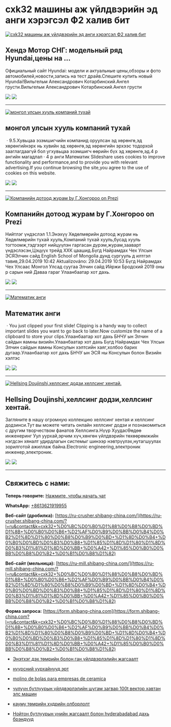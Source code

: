 # cxk32 машины аж үйлдвэрийн эд анги хэрэгсэл Ф2 халив бит

<a href="https://swt.shibang-china.com/?l=ru&img&k=cxk32+%D0%BC%D0%B0%D1%88%D0%B8%D0%BD%D1%8B+%D0%B0%D0%B6+%D2%AF%D0%B9%D0%BB%D0%B4%D0%B2%D1%8D%D1%80%D0%B8%D0%B9%D0%BD+%D1%8D%D0%B4+%D0%B0%D0%BD%D0%B3%D0%B8+%D1%85%D1%8D%D1%80%D1%8D%D0%B3%D1%81%D1%8D%D0%BB+%D0%A42+%D1%85%D0%B0%D0%BB%D0%B8%D0%B2+%D0%B1%D0%B8%D1%82" target="_blank">![cxk32 машины аж үйлдвэрийн эд анги хэрэгсэл Ф2 халив бит](http://static.shibang-china.com/all-800x300/1069.jpg)</a>

## Хендэ Мотор СНГ: модельный ряд Hyundai,цены на …
Официальный сайт Hyundai: модели и актуальные цены,обзоры и фото автомобилей,новости,запись на тест драйв.Спешите купить новый Hyundai!Вильгельм Александрович Котарбинский.Ангел грусти.Вильгельм Александрович Котарбинский.Ангел грусти


<a href="https://whatsapp.shibangsoft.com/WhatsApp.php" target="_blank" title="WhatsApp">![](http://static.shibang-china.com/icon/whatsapp.png)</a> <a href="https://swt.shibang-china.com/?l=ru&icon&k=cxk32+%D0%BC%D0%B0%D1%88%D0%B8%D0%BD%D1%8B+%D0%B0%D0%B6+%D2%AF%D0%B9%D0%BB%D0%B4%D0%B2%D1%8D%D1%80%D0%B8%D0%B9%D0%BD+%D1%8D%D0%B4+%D0%B0%D0%BD%D0%B3%D0%B8+%D1%85%D1%8D%D1%80%D1%8D%D0%B3%D1%81%D1%8D%D0%BB+%D0%A42+%D1%85%D0%B0%D0%BB%D0%B8%D0%B2+%D0%B1%D0%B8%D1%82" target="_blank">![](http://static.shibang-china.com/icon/chat-ru.png)</a>

---

<a href="https://swt.shibang-china.com/?l=ru&img&k=cxk32+%D0%BC%D0%B0%D1%88%D0%B8%D0%BD%D1%8B+%D0%B0%D0%B6+%D2%AF%D0%B9%D0%BB%D0%B4%D0%B2%D1%8D%D1%80%D0%B8%D0%B9%D0%BD+%D1%8D%D0%B4+%D0%B0%D0%BD%D0%B3%D0%B8+%D1%85%D1%8D%D1%80%D1%8D%D0%B3%D1%81%D1%8D%D0%BB+%D0%A42+%D1%85%D0%B0%D0%BB%D0%B8%D0%B2+%D0%B1%D0%B8%D1%82" target="_blank">![монгол улсын хууль компаний тухай](http://static.shibang-china.com/all-800x300/659.jpg)</a>

## монгол улсын хууль компаний тухай
&nbsp;&#0183;&#32;9.5.Хувьцаа эзэмшигчийн компанид оруулсан эд хөрөнгө,эд хөрөнгийнэрх нь хувийн эд хөрөнгө,эд хөрөнгийн эрхээс тодорхой зааглагдаагүй бол угхувьцаа эзэмшигч өөрийн бүх эд хөрөнгө,эд.4 р ангийн магадлал&nbsp;&#0183;&#32;4 р анги Математик Slideshare uses cookies to improve functionality and performance,and to provide you with relevant advertising.If you continue browsing the site,you agree to the use of cookies on this website.


<a href="https://whatsapp.shibangsoft.com/WhatsApp.php" target="_blank" title="WhatsApp">![](http://static.shibang-china.com/icon/whatsapp.png)</a> <a href="https://swt.shibang-china.com/?l=ru&icon&k=cxk32+%D0%BC%D0%B0%D1%88%D0%B8%D0%BD%D1%8B+%D0%B0%D0%B6+%D2%AF%D0%B9%D0%BB%D0%B4%D0%B2%D1%8D%D1%80%D0%B8%D0%B9%D0%BD+%D1%8D%D0%B4+%D0%B0%D0%BD%D0%B3%D0%B8+%D1%85%D1%8D%D1%80%D1%8D%D0%B3%D1%81%D1%8D%D0%BB+%D0%A42+%D1%85%D0%B0%D0%BB%D0%B8%D0%B2+%D0%B1%D0%B8%D1%82" target="_blank">![](http://static.shibang-china.com/icon/chat-ru.png)</a>

---

<a href="https://swt.shibang-china.com/?l=ru&img&k=cxk32+%D0%BC%D0%B0%D1%88%D0%B8%D0%BD%D1%8B+%D0%B0%D0%B6+%D2%AF%D0%B9%D0%BB%D0%B4%D0%B2%D1%8D%D1%80%D0%B8%D0%B9%D0%BD+%D1%8D%D0%B4+%D0%B0%D0%BD%D0%B3%D0%B8+%D1%85%D1%8D%D1%80%D1%8D%D0%B3%D1%81%D1%8D%D0%BB+%D0%A42+%D1%85%D0%B0%D0%BB%D0%B8%D0%B2+%D0%B1%D0%B8%D1%82" target="_blank">![Компанийн дотоод журам by Г.Хонгороо on Prezi](http://static.shibang-china.com/all-800x300/1089.jpg)</a>

## Компанийн дотоод журам by Г.Хонгороо on Prezi
Нийтлэг үндэслэл 1.1.Энэхүү Хөдөлмөрийн дотоод журам нь Хөдөлмөрийн тухай хууль,Компаний тухай хууль,бусад хууль тогтоомж,тэдгээрт нийцүүлэн гаргасан дүрэм,журам,зааварт үндэслэсэн,Цэцүүх трейд ХХК цаашид.Бүгд Найрамдах Чех Улсын ЭСЯЭлчин сайд English School of Mongolia дунд сургууль д илтгэл тавив,29.04.2019 10:42 Aktualizov&#225;no: 29.04.2019 10:53 Бүгд Найрамдах Чех Улсаас Монгол Улсад суугаа Элчин сайд Ийржи Бродский 2019 оны р сарын ний Даваа гараг Улаанбаатар хот дахь.


<a href="https://whatsapp.shibangsoft.com/WhatsApp.php" target="_blank" title="WhatsApp">![](http://static.shibang-china.com/icon/whatsapp.png)</a> <a href="https://swt.shibang-china.com/?l=ru&icon&k=cxk32+%D0%BC%D0%B0%D1%88%D0%B8%D0%BD%D1%8B+%D0%B0%D0%B6+%D2%AF%D0%B9%D0%BB%D0%B4%D0%B2%D1%8D%D1%80%D0%B8%D0%B9%D0%BD+%D1%8D%D0%B4+%D0%B0%D0%BD%D0%B3%D0%B8+%D1%85%D1%8D%D1%80%D1%8D%D0%B3%D1%81%D1%8D%D0%BB+%D0%A42+%D1%85%D0%B0%D0%BB%D0%B8%D0%B2+%D0%B1%D0%B8%D1%82" target="_blank">![](http://static.shibang-china.com/icon/chat-ru.png)</a>

---

<a href="https://swt.shibang-china.com/?l=ru&img&k=cxk32+%D0%BC%D0%B0%D1%88%D0%B8%D0%BD%D1%8B+%D0%B0%D0%B6+%D2%AF%D0%B9%D0%BB%D0%B4%D0%B2%D1%8D%D1%80%D0%B8%D0%B9%D0%BD+%D1%8D%D0%B4+%D0%B0%D0%BD%D0%B3%D0%B8+%D1%85%D1%8D%D1%80%D1%8D%D0%B3%D1%81%D1%8D%D0%BB+%D0%A42+%D1%85%D0%B0%D0%BB%D0%B8%D0%B2+%D0%B1%D0%B8%D1%82" target="_blank">![Математик анги](http://static.shibang-china.com/all-800x300/554.jpg)</a>

## Математик анги
&nbsp;&#0183;&#32;You just clipped your first slide! Clipping is a handy way to collect important slides you want to go back to later.Now customize the name of a clipboard to store your clips.Улаанбаатар хот дахь БНЧУ ын Элчин сайдын яамны визийн.Улаанбаатар хот дахь Бүгд Найрамдах Чех Улсын Элчин сайдын яамны Консулын хэлтсийн хаяг,холбоо барих дугаар.Улаанбаатар хот дахь БНЧУ ын ЭСЯ ны Консулын болон Визийн хэлтэс


<a href="https://whatsapp.shibangsoft.com/WhatsApp.php" target="_blank" title="WhatsApp">![](http://static.shibang-china.com/icon/whatsapp.png)</a> <a href="https://swt.shibang-china.com/?l=ru&icon&k=cxk32+%D0%BC%D0%B0%D1%88%D0%B8%D0%BD%D1%8B+%D0%B0%D0%B6+%D2%AF%D0%B9%D0%BB%D0%B4%D0%B2%D1%8D%D1%80%D0%B8%D0%B9%D0%BD+%D1%8D%D0%B4+%D0%B0%D0%BD%D0%B3%D0%B8+%D1%85%D1%8D%D1%80%D1%8D%D0%B3%D1%81%D1%8D%D0%BB+%D0%A42+%D1%85%D0%B0%D0%BB%D0%B8%D0%B2+%D0%B1%D0%B8%D1%82" target="_blank">![](http://static.shibang-china.com/icon/chat-ru.png)</a>

---

<a href="https://swt.shibang-china.com/?l=ru&img&k=cxk32+%D0%BC%D0%B0%D1%88%D0%B8%D0%BD%D1%8B+%D0%B0%D0%B6+%D2%AF%D0%B9%D0%BB%D0%B4%D0%B2%D1%8D%D1%80%D0%B8%D0%B9%D0%BD+%D1%8D%D0%B4+%D0%B0%D0%BD%D0%B3%D0%B8+%D1%85%D1%8D%D1%80%D1%8D%D0%B3%D1%81%D1%8D%D0%BB+%D0%A42+%D1%85%D0%B0%D0%BB%D0%B8%D0%B2+%D0%B1%D0%B8%D1%82" target="_blank">![Hellsing Doujinshi,хеллсинг додзи,хеллсинг хентай.](http://static.shibang-china.com/all-800x300/677.jpg)</a>

## Hellsing Doujinshi,хеллсинг додзи,хеллсинг хентай.
Загляните в нашу огромную коллекцию хеллсинг хентая и хеллсинг додзинси.Тут вы можете читать онлайн хеллсинг додзи и познакомиться с другим творчеством фанатов Хеллсинга.Нүүр ХуудасӨөдөө инженеринг Уул уурхай,эрчим хүч,хөнгөн үйлдвэрийн төхөөрөмжийн нэгдсэн хяналт удирдлагын системыг шинээр нэвтрүүлэх,нутагшуулах зорилготой ажиллаж байна.Electronic engineering,электроник инженер,электроник.


<a href="https://whatsapp.shibangsoft.com/WhatsApp.php" target="_blank" title="WhatsApp">![](http://static.shibang-china.com/icon/whatsapp.png)</a> <a href="https://swt.shibang-china.com/?l=ru&icon&k=cxk32+%D0%BC%D0%B0%D1%88%D0%B8%D0%BD%D1%8B+%D0%B0%D0%B6+%D2%AF%D0%B9%D0%BB%D0%B4%D0%B2%D1%8D%D1%80%D0%B8%D0%B9%D0%BD+%D1%8D%D0%B4+%D0%B0%D0%BD%D0%B3%D0%B8+%D1%85%D1%8D%D1%80%D1%8D%D0%B3%D1%81%D1%8D%D0%BB+%D0%A42+%D1%85%D0%B0%D0%BB%D0%B8%D0%B2+%D0%B1%D0%B8%D1%82" target="_blank">![](http://static.shibang-china.com/icon/chat-ru.png)</a>

---
## Свяжитесь с нами:

**Теперь говорите:** [Нажмите, чтобы начать чат](https://swt.shibang-china.com?l=ru&contact&k=cxk32+%D0%BC%D0%B0%D1%88%D0%B8%D0%BD%D1%8B+%D0%B0%D0%B6+%D2%AF%D0%B9%D0%BB%D0%B4%D0%B2%D1%8D%D1%80%D0%B8%D0%B9%D0%BD+%D1%8D%D0%B4+%D0%B0%D0%BD%D0%B3%D0%B8+%D1%85%D1%8D%D1%80%D1%8D%D0%B3%D1%81%D1%8D%D0%BB+%D0%A42+%D1%85%D0%B0%D0%BB%D0%B8%D0%B2+%D0%B1%D0%B8%D1%82)

**WhatsApp:**  [+8613621919955](https://whatsapp.shibangsoft.com/WhatsApp.php)

**Веб-сайт (дробилка):** [https://ru-crusher.shibang-china.com/](https://ru-crusher.shibang-china.com/?l=ru&contact&k=cxk32+%D0%BC%D0%B0%D1%88%D0%B8%D0%BD%D1%8B+%D0%B0%D0%B6+%D2%AF%D0%B9%D0%BB%D0%B4%D0%B2%D1%8D%D1%80%D0%B8%D0%B9%D0%BD+%D1%8D%D0%B4+%D0%B0%D0%BD%D0%B3%D0%B8+%D1%85%D1%8D%D1%80%D1%8D%D0%B3%D1%81%D1%8D%D0%BB+%D0%A42+%D1%85%D0%B0%D0%BB%D0%B8%D0%B2+%D0%B1%D0%B8%D1%82)

**Веб-сайт (мельница):** [https://ru-mill.shibang-china.com/](https://ru-mill.shibang-china.com/?l=ru&contact&k=cxk32+%D0%BC%D0%B0%D1%88%D0%B8%D0%BD%D1%8B+%D0%B0%D0%B6+%D2%AF%D0%B9%D0%BB%D0%B4%D0%B2%D1%8D%D1%80%D0%B8%D0%B9%D0%BD+%D1%8D%D0%B4+%D0%B0%D0%BD%D0%B3%D0%B8+%D1%85%D1%8D%D1%80%D1%8D%D0%B3%D1%81%D1%8D%D0%BB+%D0%A42+%D1%85%D0%B0%D0%BB%D0%B8%D0%B2+%D0%B1%D0%B8%D1%82)

**Форма запроса:** [https://form.shibang-china.com](https://form.shibang-china.com?l=ru&contact&k=cxk32+%D0%BC%D0%B0%D1%88%D0%B8%D0%BD%D1%8B+%D0%B0%D0%B6+%D2%AF%D0%B9%D0%BB%D0%B4%D0%B2%D1%8D%D1%80%D0%B8%D0%B9%D0%BD+%D1%8D%D0%B4+%D0%B0%D0%BD%D0%B3%D0%B8+%D1%85%D1%8D%D1%80%D1%8D%D0%B3%D1%81%D1%8D%D0%BB+%D0%A42+%D1%85%D0%B0%D0%BB%D0%B8%D0%B2+%D0%B1%D0%B8%D1%82)

* [Энэтхэг дэх төмрийн болон ган үйлдвэрлэлийн жагсаалт](../126/%D0%AD%D0%BD%D1%8D%D1%82%D1%85%D1%8D%D0%B3%20%D0%B4%D1%8D%D1%85%20%D1%82%D3%A9%D0%BC%D1%80%D0%B8%D0%B9%D0%BD%20%D0%B1%D0%BE%D0%BB%D0%BE%D0%BD%20%D0%B3%D0%B0%D0%BD%20%D2%AF%D0%B9%D0%BB%D0%B4%D0%B2%D1%8D%D1%80%D0%BB%D1%8D%D0%BB%D0%B8%D0%B9%D0%BD%20%D0%B6%D0%B0%D0%B3%D1%81%D0%B0%D0%B0%D0%BB%D1%82.md)

* [нүүрсний уурхайнууд эрт](../129/%D0%BD%D2%AF%D2%AF%D1%80%D1%81%D0%BD%D0%B8%D0%B9%20%D1%83%D1%83%D1%80%D1%85%D0%B0%D0%B9%D0%BD%D1%83%D1%83%D0%B4%20%D1%8D%D1%80%D1%82.md)

* [molino de bolas para empresas de ceramica](../129/molino%20de%20bolas%20para%20empresas%20de%20ceramica.md)

* [чулуун бутлуурын үйлдвэрлэлийн шугам загвар 100t вектор хавтан элс машин](../127/%D1%87%D1%83%D0%BB%D1%83%D1%83%D0%BD%20%D0%B1%D1%83%D1%82%D0%BB%D1%83%D1%83%D1%80%D1%8B%D0%BD%20%D2%AF%D0%B9%D0%BB%D0%B4%D0%B2%D1%8D%D1%80%D0%BB%D1%8D%D0%BB%D0%B8%D0%B9%D0%BD%20%D1%88%D1%83%D0%B3%D0%B0%D0%BC%20%D0%B7%D0%B0%D0%B3%D0%B2%D0%B0%D1%80%20100t%20%D0%B2%D0%B5%D0%BA%D1%82%D0%BE%D1%80%20%D1%85%D0%B0%D0%B2%D1%82%D0%B0%D0%BD%20%D1%8D%D0%BB%D1%81%20%D0%BC%D0%B0%D1%88%D0%B8%D0%BD.md)

* [кауму төмрийн хүдрийн олборлолт](../127/%D0%BA%D0%B0%D1%83%D0%BC%D1%83%20%D1%82%D3%A9%D0%BC%D1%80%D0%B8%D0%B9%D0%BD%20%D1%85%D2%AF%D0%B4%D1%80%D0%B8%D0%B9%D0%BD%20%D0%BE%D0%BB%D0%B1%D0%BE%D1%80%D0%BB%D0%BE%D0%BB%D1%82.md)

* [Нойтон бутлуурын үнийн жагсаалт болон hyderabadabad дахь брэндүүд](../128/%D0%9D%D0%BE%D0%B9%D1%82%D0%BE%D0%BD%20%D0%B1%D1%83%D1%82%D0%BB%D1%83%D1%83%D1%80%D1%8B%D0%BD%20%D2%AF%D0%BD%D0%B8%D0%B9%D0%BD%20%D0%B6%D0%B0%D0%B3%D1%81%D0%B0%D0%B0%D0%BB%D1%82%20%D0%B1%D0%BE%D0%BB%D0%BE%D0%BD%20hyderabadabad%20%D0%B4%D0%B0%D1%85%D1%8C%20%D0%B1%D1%80%D1%8D%D0%BD%D0%B4%D2%AF%D2%AF%D0%B4.md)